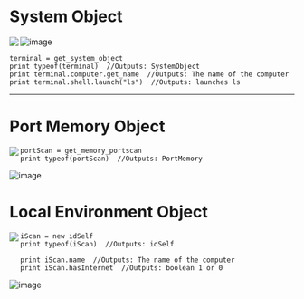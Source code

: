 # System Object

<img src="https://github.com/user-attachments/assets/27f290d4-4544-4912-bfc5-74d68102cd41" align="left">

![image](https://github.com/user-attachments/assets/be2cf4f9-2b85-42b9-a527-379c5ea6cefa)

```greyscript
terminal = get_system_object
print typeof(terminal)  //Outputs: SystemObject      
print terminal.computer.get_name  //Outputs: The name of the computer       
print terminal.shell.launch("ls")  //Outputs: launches ls
```

---

# Port Memory Object
<img src="https://github.com/user-attachments/assets/c83516d7-c441-4ff8-ac05-6420022a51d8" align="left">

```greyscript
portScan = get_memory_portscan
print typeof(portScan)  //Outputs: PortMemory      
```

![image](https://github.com/user-attachments/assets/84f36c7e-f435-4713-9aec-151e80f58c45)




# Local Environment Object

<img src="https://github.com/user-attachments/assets/8db4f6b6-7563-4821-acc5-0e26914aefba" align="left">

```greyscript
iScan = new idSelf
print typeof(iScan)  //Outputs: idSelf
	  
print iScan.name  //Outputs: The name of the computer
print iScan.hasInternet  //Outputs: boolean 1 or 0
```

![image](https://github.com/user-attachments/assets/2c127c89-388b-4ba9-ba63-af96366af63a)





